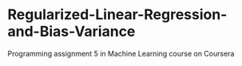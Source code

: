 # Regularized-Linear-Regression-and-Bias-Variance
Programming assignment 5 in Machine Learning course on Coursera

